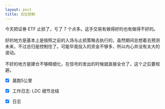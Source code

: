 ```yaml
---
layout: post
title: 仓位控制
---
```

今天把证券 ETF 止损了，亏了 7 个点多。这手交易有做得好的也有做得不好的。<br />
<br />好的地方是基本上是按照之前的入场与止损策略去执行的，虽然期间总想着去预测未来，不过总归是控制住了。可能毕竟投入的资金不够多，所以内心并没有太大的波动。<br />
<br />不好的地方是建仓不够精细化，在信号的发出的时候就直接全仓了，这个之后要规避。<br />

- [x] 晨跑5公里
- [x] 工作日志: LDC 细节总结
- [x] 日志




